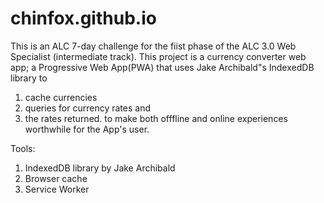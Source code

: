 # chinfox.github.io

This is an ALC 7-day challenge for the fiist phase of the ALC 3.0 Web Specialist (intermediate track).
This project is a  currency converter web app; a Progressive Web App(PWA) that uses Jake Archibald"s IndexedDB library to 
1. cache currencies
2. queries for currency rates and 
3. the rates returned.
 to make both offfline and online experiences worthwhile for the App's user.


Tools:
1. IndexedDB library by Jake Archibald
2. Browser cache
3. Service Worker
